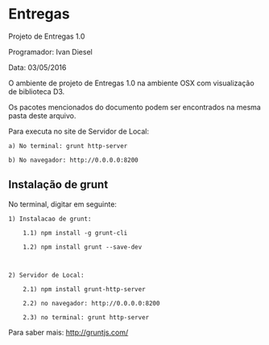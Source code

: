 # Entregas

Projeto de Entregas 1.0

Programador: Ivan Diesel

Data: 03/05/2016


O ambiente de projeto de Entregas 1.0 na ambiente OSX com visualização de biblioteca D3.

Os pacotes mencionados do documento podem ser encontrados na mesma pasta deste arquivo.

Para executa no site de Servidor de Local:
    
    a) No terminal: grunt http-server
    
    b) No navegador: http://0.0.0.0:8200


Instalação de grunt
--------------------
No terminal, digitar em seguinte:

    1) Instalacao de grunt:

        1.1) npm install -g grunt-cli
  
        1.2) npm install grunt --save-dev
  


    2) Servidor de Local:

        2.1) npm install grunt-http-server
  
        2.2) no navegador: http://0.0.0.0:8200
  
        2.3) no terminal: grunt http-server
  

Para saber mais: http://gruntjs.com/

